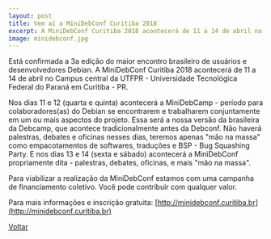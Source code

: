 ```yaml
---
layout: post
title: Vem aí a MiniDebConf Curitiba 2018
excerpt: A MiniDebConf Curitiba 2018 acontecerá de 11 a 14 de abril no Campus central da UTFPR
image: minidebconf.jpg
---
```

Está confirmada a 3a edição do maior encontro brasileiro de usuários e desenvolvedores Debian.
A MiniDebConf Curitiba 2018 acontecerá de 11 a 14 de abril no Campus central da UTFPR - Universidade Tecnológica Federal do Paraná em Curitiba - PR.

Nos dias 11 e 12 (quarta e quinta) acontecerá a MiniDebCamp - período para colaboradores(as) do Debian se encontrarem e trabalharem conjuntamente em um ou mais aspectos do projeto. Essa será a nossa versão da brasileira da Debcamp, que acontece tradicionalmente antes da Debconf. Não haverá palestras, debates e oficinas nesses dias, teremos apenas "mão na massa" como empacotamentos de softwares, traduções e BSP - Bug Squashing Party.
E nos dias 13 e 14 (sexta e sábado) acontecerá a MiniDebConf propriamente dita - palestras, debates, oficinas, e mais "mão na massa".

Para viabilizar a realização da MiniDebConf estamos com uma campanha de financiamento coletivo. Você pode contribuir com qualquer valor.

Para mais informações e inscrição gratuita:
[http://minidebconf.curitiba.br](http://minidebconf.curitiba.br)

<a href="{{ site.baseurl }}/index.html">Voltar</a>
